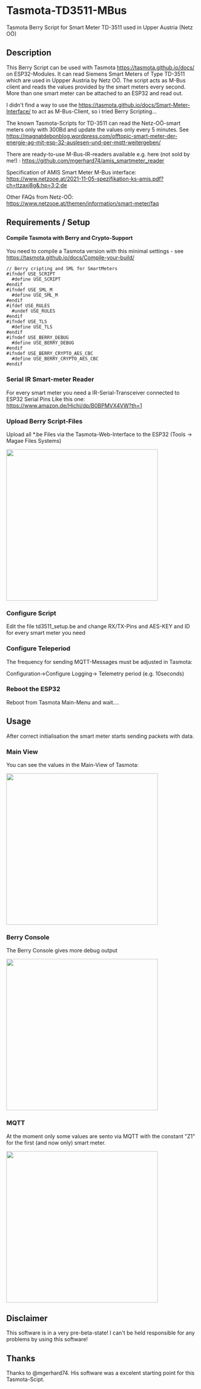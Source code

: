 # Tasmota-TD3511-MBus
Tasmota Berry Script for Smart Meter TD-3511 used in Upper Austria (Netz OÖ)

## Description
This Berry Script can be used with Tasmota https://tasmota.github.io/docs/ on ESP32-Modules.
It can read Siemens Smart Meters of Type TD-3511 which are used in Uppper Austria by Netz OÖ.
The script acts as M-Bus client and reads the values provided by the smart meters every second.
More than one smart meter can be attached to an ESP32 and read out.

I didn't find a way to use the https://tasmota.github.io/docs/Smart-Meter-Interface/ to act as M-Bus-Client, so i tried Berry Scripting...

The known Tasmota-Scripts for TD-3511 can read the Netz-OÖ-smart meters only with 300Bd and update the values only every 5 minutes.
See https://magnatdebonblog.wordpress.com/offtopic-smart-meter-der-energie-ag-mit-esp-32-auslesen-und-per-mqtt-weitergeben/

There are ready-to-use M-Bus-IR-readers available e.g. here (not sold by me!) : https://github.com/mgerhard74/amis_smartmeter_reader

Specification of AMIS Smart Meter M-Bus interface: https://www.netzooe.at/2021-11-05-spezifikation-ks-amis.pdf?ch=ttzaxj8g&:hp=3;2;de

Other FAQs from Netz-OÖ: https://www.netzooe.at/themen/information/smart-meter/faq


## Requirements / Setup
#### Compile Tasmota with Berry and Crypto-Support
You need to compile a Tasmota version with this minimal settings - see https://tasmota.github.io/docs/Compile-your-build/
```
// Berry cripting and SML for SmartMeters
#ifndef USE_SCRIPT
  #define USE_SCRIPT
#endif
#ifndef USE_SML_M
  #define USE_SML_M
#endif
#ifdef USE_RULES
  #undef USE_RULES
#endif
#ifndef USE_TLS
  #define USE_TLS
#endif
#ifndef USE_BERRY_DEBUG
  #define USE_BERRY_DEBUG
#endif
#ifndef USE_BERRY_CRYPTO_AES_CBC
  #define USE_BERRY_CRYPTO_AES_CBC
#endif
```
### Serial IR Smart-meter Reader
For every smart meter you need a IR-Serial-Transceiver connected to ESP32 Serial Pins
Like this one: https://www.amazon.de/Hichi/dp/B0BPMVX4VW?th=1

### Upload Berry Script-Files
Upload all *.be Files via the Tasmota-Web-Interface to the ESP32 (Tools -> Magae Files Systems)

<img src='images/TD3511MBUS-Tasmota-LoRa - Manage File system.png' width='400'>

### Configure Script
Edit the file td3511_setup.be and change RX/TX-Pins and AES-KEY and ID for every smart meter you need

### Configure Teleperiod
The frequency for sending MQTT-Messages must be adjusted in Tasmota:  

Configuration->Configure Logging-> Telemetry period (e.g. 10seconds)

### Reboot the ESP32 
Reboot from Tasmota Main-Menu and wait....


## Usage
After correct initialisation the smart meter starts sending packets with data.

### Main View
You can see the values in the Main-View of Tasmota:

<img src='images/TD3511MBUS-Tasmota-LoRa - Main Menu.png' width='400'>

### Berry Console
The Berry Console gives more debug output

<img src='images/TD3511MBUS-Tasmota-LoRa - Berry Console.png' width='400'>

### MQTT
At the moment only some values are sento via MQTT with the constant "Z1" for the first (and now only) smart meter.

<img src='images/TD3511MBUS-JSON-Output.png' width='400'>

## Disclaimer
This software is in a very pre-beta-state! 
I can't be held responsible for any problems by using this software!

## Thanks
Thanks to @mgerhard74. His software was a excelent starting point for this Tasmota-Scipt.
